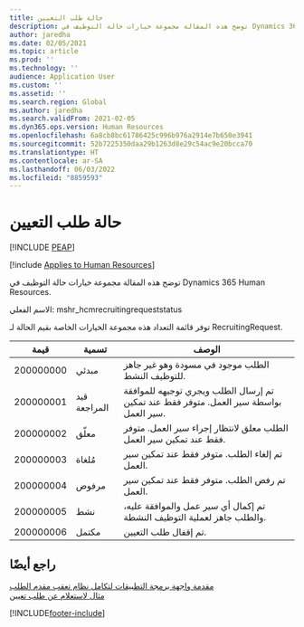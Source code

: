 ```yaml
---
title: حالة طلب التعيين
description: توضح هذه المقالة مجموعة خيارات حالة التوظيف في Dynamics 365 Human Resources.
author: jaredha
ms.date: 02/05/2021
ms.topic: article
ms.prod: ''
ms.technology: ''
audience: Application User
ms.custom: ''
ms.assetid: ''
ms.search.region: Global
ms.author: jaredha
ms.search.validFrom: 2021-02-05
ms.dyn365.ops.version: Human Resources
ms.openlocfilehash: 6a8cb8bc61786425c996b976a2914e7b650e3941
ms.sourcegitcommit: 52b7225350daa29b1263d8e29c54ac9e20bcca70
ms.translationtype: HT
ms.contentlocale: ar-SA
ms.lasthandoff: 06/03/2022
ms.locfileid: "8859593"
---
```

# <a name="recruiting-request-status"></a>حالة طلب التعيين


[!INCLUDE [PEAP](../includes/peap-1.md)]

[!include [Applies to Human Resources](../includes/applies-to-hr.md)]

توضح هذه المقالة مجموعة خيارات حالة التوظيف في Dynamics 365 Human Resources.

الاسم الفعلي: mshr_hcmrecruitingrequeststatus

توفر قائمة التعداد هذه مجموعة الخيارات الخاصة بقيم الحالة لـ RecruitingRequest.

| قيمة | تسمية | الوصف |
| --- | --- | --- |
| 200000000 | مبدئي‬ | الطلب موجود في مسودة وهو غير جاهز للتوظيف النشط. |
| 200000001 | قيد المراجعة | تم إرسال الطلب ويجري توجيهه للموافقة بواسطة سير العمل. متوفر فقط عند تمكين سير العمل. |
| 200000002 | معلّق | الطلب معلق لانتظار إجراء سير العمل. متوفر فقط عند تمكين سير العمل. |
| 200000003 | مُلغاة | تم إلغاء الطلب. متوفر فقط عند تمكين سير العمل. |
| 200000004 | مرفوض | تم رفض الطلب. متوفر فقط عند تمكين سير العمل. |
| 200000005 | نشط | تم إكمال أي سير عمل والموافقة عليه، والطلب جاهز لعملية التوظيف النشطة. |
| 200000006 | مكتمل | تم إقفال طلب التعيين. |

## <a name="see-also"></a>راجع أيضًا

[مقدمة واجهة برمجة التطبيقات لتكامل نظام تعقب مقدم الطلب](hr-admin-integration-ats-api-introduction.md)<br>
[مثال لاستعلام عن طلب تعيين](hr-admin-integration-ats-api-recruiting-request-example-query.md)


[!INCLUDE[footer-include](../includes/footer-banner.md)]
